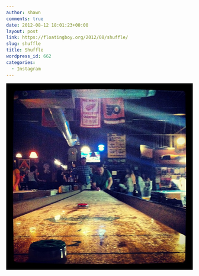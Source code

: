```yaml
---
author: shawn
comments: true
date: 2012-08-12 18:01:23+00:00
layout: post
link: https://floatingboy.org/2012/08/shuffle/
slug: shuffle
title: Shuffle
wordpress_id: 662
categories:
  - Instagram
---
```


![Shuffle](/assets/media/2012/08/d88b0a24e43711e1a4d022000a1d0cc7_7.jpg)
